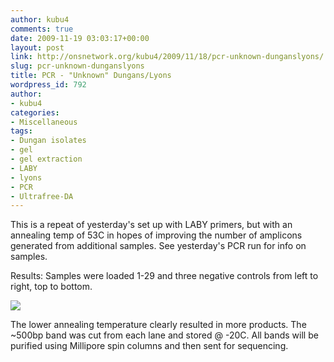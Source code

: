 ```yaml
---
author: kubu4
comments: true
date: 2009-11-19 03:03:17+00:00
layout: post
link: http://onsnetwork.org/kubu4/2009/11/18/pcr-unknown-dunganslyons/
slug: pcr-unknown-dunganslyons
title: PCR - "Unknown" Dungans/Lyons
wordpress_id: 792
author:
- kubu4
categories:
- Miscellaneous
tags:
- Dungan isolates
- gel
- gel extraction
- LABY
- lyons
- PCR
- Ultrafree-DA
---
```


This is a repeat of yesterday's set up with LABY primers, but with an annealing temp of 53C in hopes of improving the number of amplicons generated from additional samples. See yesterday's PCR run for info on samples.

Results: Samples were loaded 1-29 and three negative controls from left to right, top to bottom.

![](http://eagle.fish.washington.edu/Arabidopsis/20091118-02.jpg)

The lower annealing temperature clearly resulted in more products. The ~500bp band was cut from each lane and stored @ -20C. All bands will be purified using Millipore spin columns and then sent for sequencing.
